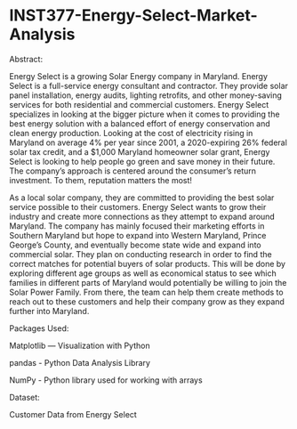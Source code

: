 # INST377-Energy-Select-Market-Analysis

Abstract:

Energy Select is a growing Solar Energy company in Maryland. Energy Select is a full-service energy consultant and contractor. They provide solar panel installation, energy audits, lighting retrofits, and other money-saving services for both residential and commercial customers. Energy Select specializes in looking at the bigger picture when it comes to providing the best energy solution with a balanced effort of energy conservation and clean energy production. Looking at the cost of electricity rising in Maryland on average 4% per year since 2001, a 2020-expiring 26% federal solar tax credit, and a $1,000 Maryland homeowner solar grant, Energy Select is looking to help people go green and save money in their future. The company’s approach is centered around the consumer’s return investment. To them, reputation matters the most!

As a local solar company, they are committed to providing the best solar service possible to their customers. Energy Select wants to grow their industry and create more connections as they attempt to expand around Maryland. The company has mainly focused their marketing efforts in Southern Maryland but hope to expand into Western Maryland, Prince George’s County, and eventually become state wide and expand into commercial solar. They plan on conducting research in order to find the correct matches for potential buyers of solar products. This will be done by exploring different age groups as well as economical status to see which families in different parts of Maryland would potentially be willing to join the Solar Power Family. From there, the team can help them create methods to reach out to these customers and help their company grow as they expand further into Maryland. 	

Packages Used: 

Matplotlib — Visualization with Python

pandas - Python Data Analysis Library

NumPy -  Python library used for working with arrays

Dataset:

Customer Data from Energy Select 
